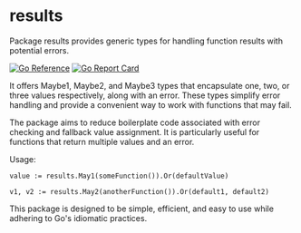 # results
Package results provides generic types for handling function results with potential errors.

[![Go Reference](https://pkg.go.dev/badge/github.com/goaux/results.svg)](https://pkg.go.dev/github.com/goaux/results)
[![Go Report Card](https://goreportcard.com/badge/github.com/goaux/results)](https://goreportcard.com/report/github.com/goaux/results)

It offers Maybe1, Maybe2, and Maybe3 types that encapsulate one, two, or three values
respectively, along with an error. These types simplify error handling and provide
a convenient way to work with functions that may fail.

The package aims to reduce boilerplate code associated with error checking and
fallback value assignment. It is particularly useful for functions that return
multiple values and an error.

Usage:

    value := results.May1(someFunction()).Or(defaultValue)

    v1, v2 := results.May2(anotherFunction()).Or(default1, default2)

This package is designed to be simple, efficient, and easy to use while
adhering to Go's idiomatic practices.
